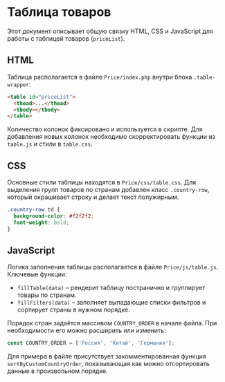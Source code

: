 # Таблица товаров

Этот документ описывает общую связку HTML, CSS и JavaScript для работы с таблицей товаров (`priceList`).

## HTML

Таблица располагается в файле `Price/index.php` внутри блока `.table-wrapper`:

```html
<table id="priceList">
  <thead>...</thead>
  <tbody></tbody>
</table>
```

Количество колонок фиксировано и используется в скрипте. Для добавления новых колонок необходимо скорректировать функции из `table.js` и стили в `table.css`.

## CSS

Основные стили таблицы находятся в `Price/css/table.css`. Для выделения групп товаров по странам добавлен класс `.country-row`, который окрашивает строку и делает текст полужирным.

```css
.country-row td {
  background-color: #f2f2f2;
  font-weight: bold;
}
```

## JavaScript

Логика заполнения таблицы располагается в файле `Price/js/table.js`.
Ключевые функции:

- `fillTable(data)` – рендерит таблицу постранично и группирует товары по странам.
- `fillFilters(data)` – заполняет выпадающие списки фильтров и сортирует страны в нужном порядке.

Порядок стран задаётся массивом `COUNTRY_ORDER` в начале файла. При необходимости его можно расширить или изменить:

```javascript
const COUNTRY_ORDER = ['Россия', 'Китай', 'Германия'];
```

Для примера в файле присутствует закомментированная функция `sortByCustomCountryOrder`, показывающая как можно отсортировать данные в произвольном порядке.

